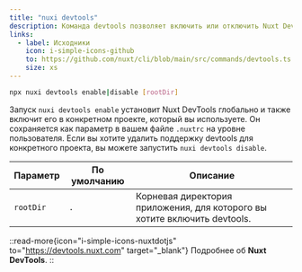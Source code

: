 ```yaml
---
title: "nuxi devtools"
description: Команда devtools позволяет включить или отключить Nuxt DevTools для каждого проекта..
links:
  - label: Исходники
    icon: i-simple-icons-github
    to: https://github.com/nuxt/cli/blob/main/src/commands/devtools.ts
    size: xs
---
```


```bash [Terminal]
npx nuxi devtools enable|disable [rootDir]
```

Запуск `nuxi devtools enable` установит Nuxt DevTools глобально и также включит его в конкретном проекте, который вы используете. Он сохраняется как параметр в вашем файле `.nuxtrc` на уровне пользователя. Если вы хотите удалить поддержку devtools для конкретного проекта, вы можете запустить `nuxi devtools disable`.

Параметр  | По умолчанию | Описание
----------|--------------|---------------------------------------------------------------
`rootDir` | `.`          | Корневая директория приложения, для которого вы хотите включить devtools.

::read-more{icon="i-simple-icons-nuxtdotjs" to="https://devtools.nuxt.com" target="_blank"}
Подробнее об **Nuxt DevTools**.
::
